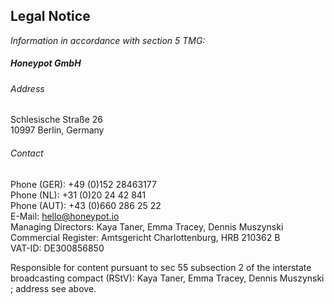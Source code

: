 ## Legal Notice

_Information in accordance with section 5 TMG:_

##### Honeypot GmbH

###### Address

Schlesische Straße 26<br />
10997 Berlin, Germany<br />

###### Contact

Phone (GER): +49 (0)152 28463177<br />
Phone (NL): +31 (0)20 24 42 841<br />
Phone (AUT): +43 (0)660 286 25 22<br />
E-Mail: hello@honeypot.io<br />
Managing Directors: Kaya Taner, Emma Tracey, Dennis Muszynski
<br />
Commercial Register: Amtsgericht Charlottenburg, HRB 210362 B<br />
VAT-ID: DE300856850

Responsible for content pursuant to sec 55 subsection 2 of the interstate
broadcasting compact (RStV): Kaya Taner, Emma Tracey, Dennis Muszynski
; address see above.
